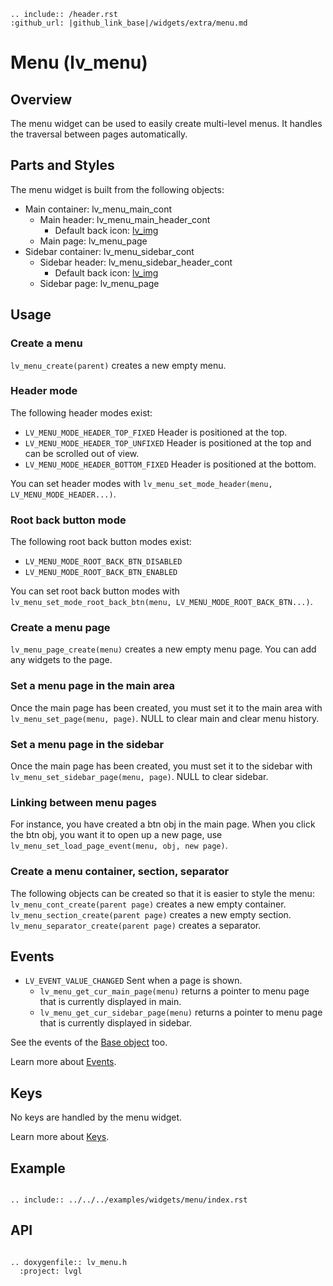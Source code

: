```eval_rst
.. include:: /header.rst 
:github_url: |github_link_base|/widgets/extra/menu.md
```
# Menu (lv_menu)

## Overview
The menu widget can be used to easily create multi-level menus. It handles the traversal between pages automatically.

## Parts and Styles
The menu widget is built from the following objects:
- Main container: lv_menu_main_cont
  - Main header: lv_menu_main_header_cont
    - Default back icon: [lv_img](/widgets/core/img)
  - Main page: lv_menu_page
- Sidebar container: lv_menu_sidebar_cont
  - Sidebar header: lv_menu_sidebar_header_cont
    - Default back icon: [lv_img](/widgets/core/img)
  - Sidebar page: lv_menu_page
  
## Usage

### Create a menu
`lv_menu_create(parent)` creates a new empty menu.

### Header mode
The following header modes exist:
- `LV_MENU_MODE_HEADER_TOP_FIXED` Header is positioned at the top.
- `LV_MENU_MODE_HEADER_TOP_UNFIXED` Header is positioned at the top and can be scrolled out of view.
- `LV_MENU_MODE_HEADER_BOTTOM_FIXED` Header is positioned at the bottom.

You can set header modes with `lv_menu_set_mode_header(menu, LV_MENU_MODE_HEADER...)`. 

### Root back button mode
The following root back button modes exist:
- `LV_MENU_MODE_ROOT_BACK_BTN_DISABLED`
- `LV_MENU_MODE_ROOT_BACK_BTN_ENABLED`

You can set root back button modes with `lv_menu_set_mode_root_back_btn(menu, LV_MENU_MODE_ROOT_BACK_BTN...)`.

### Create a menu page
`lv_menu_page_create(menu)` creates a new empty menu page.
You can add any widgets to the page.

### Set a menu page in the main area
Once the main page has been created, you must set it to the main area with `lv_menu_set_page(menu, page)`. NULL to clear main and clear menu history.

### Set a menu page in the sidebar
Once the main page has been created, you must set it to the sidebar with `lv_menu_set_sidebar_page(menu, page)`. NULL to clear sidebar.

### Linking between menu pages
For instance, you have created a btn obj in the main page. When you click the btn obj, you want it to open up a new page, use `lv_menu_set_load_page_event(menu, obj, new page)`.

### Create a menu container, section, separator
The following objects can be created so that it is easier to style the menu:
`lv_menu_cont_create(parent page)` creates a new empty container.
`lv_menu_section_create(parent page)` creates a new empty section.
`lv_menu_separator_create(parent page)` creates a separator.

## Events
- `LV_EVENT_VALUE_CHANGED` Sent when a page is shown.
  - `lv_menu_get_cur_main_page(menu)` returns a pointer to menu page that is currently displayed in main.
  - `lv_menu_get_cur_sidebar_page(menu)` returns a pointer to menu page that is currently displayed in sidebar.
    
See the events of the [Base object](/widgets/obj) too.
    
Learn more about [Events](/overview/event).

## Keys
No keys are handled by the menu widget.

Learn more about [Keys](/overview/indev).


## Example

```eval_rst

.. include:: ../../../examples/widgets/menu/index.rst

```

## API 

```eval_rst

.. doxygenfile:: lv_menu.h
  :project: lvgl
        
```
